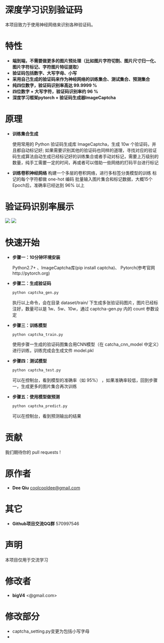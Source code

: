 深度学习识别验证码
=========

本项目致力于使用神经网络来识别各种验证码。

特性
===
- __端到端，不需要做更多的图片预处理（比如图片字符切割、图片尺寸归一化、图片字符标记、字符图片特征提取）__
- __验证码包括数字、大写字母、小写__
- __采用自己生成的验证码来作为神经网络的训练集合、测试集合、预测集合__
- __纯四位数字，验证码识别率高达 99.9999 %__
- __四位数字 + 大写字符，验证码识别率约 96 %__
- __深度学习框架pytorch + 验证码生成器ImageCaptcha__


原理
===

- __训练集合生成__

    使用常用的 Python 验证码生成库 ImageCaptcha，生成 10w 个验证码，并且都自动标记好;
    如果需要识别其他的验证码也同样的道理，寻找对应的验证码生成算法自动生成已经标记好的训练集合或者手动对标记，需要上万级别的数量，纯手工需要一定的时间，再或者可以借助一些网络的打码平台进行标记

- __训练卷积神经网络__
    构建一个多层的卷积网络，进行多标签分类模型的训练
    标记的每个字符都做 one-hot 编码
    批量输入图片集合和标记数据，大概15个Epoch后，准确率已经达到 96% 以上


验证码识别率展示
========
![](https://raw.githubusercontent.com/dee1024/pytorch-captcha-recognition/master/docs/number.png)
![](https://raw.githubusercontent.com/dee1024/pytorch-captcha-recognition/master/docs/number2.png)


快速开始
====
- __步骤一：10分钟环境安装__

    Python2.7+ 、ImageCaptcha库(pip install captcha)、 Pytorch(参考官网http://pytorch.org)


- __步骤二：生成验证码__
    ```bash
    python captcha_gen.py
    ```
    执行以上命令，会在目录 dataset/train/ 下生成多张验证码图片，图片已经标注好，数量可以是 1w、5w、10w，通过 captcha-gen.py 内的 count 参数设定
    
- __步骤三：训练模型__
    ```bash
    python captcha_train.py
    ```
    使用步骤一生成的验证码图集合用CNN模型（在 catcha_cnn_model 中定义）进行训练，训练完成会生成文件 model.pkl

- __步骤四：测试模型__
    ```bash
    python captcha_test.py
    ```
    可以在控制台，看到模型的准确率（如 95%） ，如果准确率较低，回到步骤一，生成更多的图片集合再次训练

- __步骤五：使用模型做预测__
    ```bash
    python captcha_predict.py
    ```
    可以在控制台，看到预测输出的结果
    
贡献
===
我们期待你的 pull requests !

原作者
===
* __Dee Qiu__ <coolcooldee@gmail.com>

其它
===
* __Github项目交流QQ群__ 570997546


声明
===
本项目仅用于交流学习

修改者
===
* __bigV4__ <@gmail.com>

修改部分
===
* captcha_setting.py变更为包括小写字母
* 